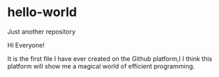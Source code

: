 # hello-world
Just another repository

Hi Everyone!

It is the first file I have ever created on the Github platform,I
I think this platform will show me a magical world of efficient programming.
